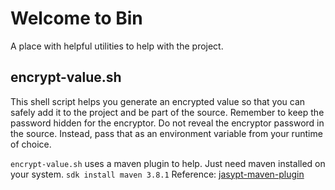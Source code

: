# Welcome to Bin
A place with helpful utilities to help with the project.

## encrypt-value.sh
This shell script helps you generate an encrypted value so that you can
safely add it to the project and be part of the source. Remember to keep
the password hidden for the encryptor.  Do not reveal the encryptor
password in the source. Instead, pass that as an environment variable from your
runtime of choice. 

`encrypt-value.sh` uses a maven plugin to help.  Just need maven 
installed on your system.  `sdk install maven 3.8.1`
Reference: [jasypt-maven-plugin](https://github.com/ulisesbocchio/jasypt-spring-boot#maven-plugin)